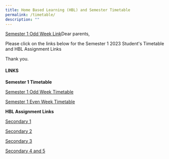 ```yaml
---
title: Home Based Learning (HBL) and Semester Timetable
permalink: /timetable/
description: ""
---
```


[Semester 1 Odd Week Link](/files/timetable/)Dear parents,

Please click on the links below for the Semester 1 2023 Student's Timetable and HBL Assignment Links

Thank you.

#### **LINKS**

**Semester 1 Timetable**

[Semester 1 Odd Week Timetable](/files/timetable/2023-Sem-1-Timetable-Odd-Week-with-SRP-caa-13-Jan.pdf)

[ Semester 1 Even Week Timetable](/files/timetable/2023-Sem-1-Timetable-Even-Week-with-SRP-caa-13-Jan.pdf)

**HBL Assignment Links**

[Secondary 1](https://tinyurl.com/MSS2023Sec1HBLCCP-StudentView)

[Secondary 2](https://tinyurl.com/MSS2023Sec2HBLCCP-StudentView)

[Secondary 3](https://tinyurl.com/MSS2023Sec3HBLCCP-StudentView)

[Secondary 4 and 5](https://tinyurl.com/MSS2023Sec45HBLCCP-StudentView)